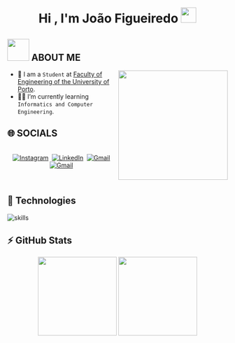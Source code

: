 <h1 align="center">Hi , I'm João Figueiredo <img src="https://media.giphy.com/media/hvRJCLFzcasrR4ia7z/giphy.gif" width="35"></h1>
<p align="center">
</p>



	
## <picture><img src = "https://github.com/7oSkaaa/7oSkaaa/blob/main/Images/about_me.gif?raw=true" width = 50px></picture> ABOUT ME

<picture> <img align="right" src="https://github.com/7oSkaaa/7oSkaaa/blob/main/Images/Right_Side.gif?raw=true" width = 250px></picture>

- :school: I am a `Student` at [Faculty of Engineering of the University of Porto](https://sigarra.up.pt/feup/en/web_page.inicial).
- :student: I’m currently learning `Informatics and Computer Engineering`.

## 🌐 SOCIALS

<p align="center">
<br>
<a href="https://www.instagram.com/joao.miguel.figueiredo/"><img src="https://img.shields.io/badge/instagram-%23E4405F.svg?&style=for-the-badge&logo=instagram&logoColor=white" alt="Instagram" /></a>&nbsp;
<a href="https://www.linkedin.com/in/jmfigueiredo03/"><img src="https://img.shields.io/badge/linkedin-%230077B5.svg?&style=for-the-badge&logo=linkedin&logoColor=white" alt="LinkedIn" /></a>&nbsp;
<a href="mailto:jmfigueiredo03@gmail.com"><img src="https://img.shields.io/badge/gmail-%23D14836.svg?&style=for-the-badge&logo=gmail&logoColor=white" alt="Gmail"/></a>&nbsp;
<!--<a href="https://kkvanonymous.github.io/"><img alt="Website" src="https://img.shields.io/website?style=for-the-badge&up_message=portfolio&url=https%3A%2F%2Fkkvanonymous.github.io%2F"></a>-->
<a href="https://open.spotify.com/user/21c7l5jmzbbuvf7uzd77rju2a?si=e22c6dcc37b3400e"><img src="https://img.shields.io/badge/spotify-%231DB954.svg?&style=for-the-badge&logo=spotify&logoColor=white" alt="Gmail"/></a>&nbsp;
</p>

<br>

## 🔧 Technologies

![skills](https://skillicons.dev/icons?i=c,cpp,java,py,dart,flutter,androidstudio,html,css,js,php,linux,sqlite,firebase&theme=light)

## ⚡ GitHub Stats

<div align="center">
  <img height="180em" src="https://readme-stats.warengonzaga.com/api?username=jmcfig&show_icons=true&include_all_commits=true&count_private=true"/>
 <img height="180em" src="https://readme-stats.warengonzaga.com/api/top-langs?username=jmcfig&layout=compact"/>
</div>

	
